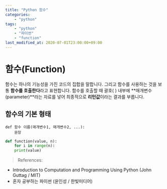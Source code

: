 ```yaml
---
title: "Python 함수"
categories: 
    - "python"
tags:
    - "python"
    - "파이썬"       
    - "function"
last_modified_at: 2020-07-01T23:00:00+09:00
---
```


# 함수(Function)
함수는 하나의 기능성을 가진 코드의 집합을 말합니다. 그리고 함수를 사용하는 것을 보통 **함수를 호출한다**라고 표현합니다. 함수를 호출할 때 괄호( ) 내부에 **매개변수(parameter)**라는 자료를 넣어 최종적으로 **리턴값**이라는 결과를 부릅니다.

## 함수의 기본 형태
```
def 함수 이름(매개변수1, 매개변수2, ...):
    문장
```

```python
def function(value, n):
    for i in range(n):
    print(value)
```



> References:
- Introduction to Computation and Programming Using Python (John Guttag / MIT)
- 혼자 공부하는 파이썬 (윤인성 / 한빛미디어)